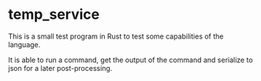 # temp_service

This is a small test program in Rust to test some capabilities of the language. 

It is able to run a command, get the output of the command and serialize to json for a later post-processing.
